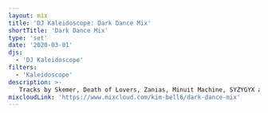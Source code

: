 ```yaml
---
layout: mix
title: 'DJ Kaleidoscope: Dark Dance Mix'
shortTitle: 'Dark Dance Mix'
type: 'set'
date: '2020-03-01'
djs:
  - 'DJ Kaleidoscope'
filters:
  - 'Kaleidoscope'
description: >-
   Tracks by Skemer, Death of Lovers, Zanias, Minuit Machine, SYZYGYX and more.
mixcloudLink: 'https://www.mixcloud.com/kim-bell6/dark-dance-mix'
---
```

